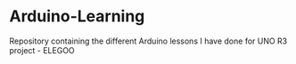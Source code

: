 # Arduino-Learning
Repository containing the different Arduino lessons I have done for UNO R3 project - ELEGOO
